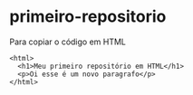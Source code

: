 # primeiro-repositorio

Para copiar o código em HTML
```
<html>
  <h1>Meu primeiro repositório em HTML</h1>
  <p>Oi esse é um novo paragrafo</p>
</html>
``` 
